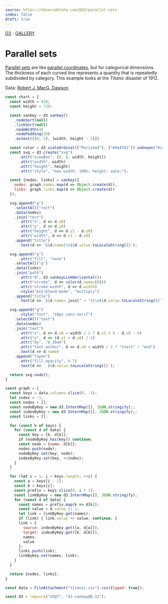```yaml
---
source: https://observablehq.com/@d3/parallel-sets
index: false
draft: true
---
```


<div style="color: grey; font: 13px/25.5px var(--sans-serif); text-transform: uppercase;"><h1 style="display: none;">Parallel sets</h1><a href="https://d3js.org/">D3</a> › <a href="/@d3/gallery">Gallery</a></div>

# Parallel sets

[Parallel sets](https://kosara.net/publications/Bendix_InfoVis_2005.html) are like [parallel coordinates](/@d3/parallel-coordinates), but for categorical dimensions. The thickness of each curved line represents a quantity that is repeatedly subdivided by category. This example looks at the _Titanic_ disaster of 1912.

Data: [Robert J. MacG. Dawson](http://jse.amstat.org/v3n3/datasets.dawson.html)

```js echo
const chart = {
  const width = 928;
  const height = 720;

  const sankey = d3.sankey()
    .nodeSort(null)
    .linkSort(null)
    .nodeWidth(4)
    .nodePadding(20)
    .extent([[0, 5], [width, height - 5]])

  const color = d3.scaleOrdinal(["Perished"], ["#da4f81"]).unknown("#ccc");
  const svg = d3.create("svg")
      .attr("viewBox", [0, 0, width, height])
      .attr("width", width)
      .attr("height", height)
      .attr("style", "max-width: 100%; height: auto;");

  const {nodes, links} = sankey({
    nodes: graph.nodes.map(d => Object.create(d)),
    links: graph.links.map(d => Object.create(d))
  });

  svg.append("g")
    .selectAll("rect")
    .data(nodes)
    .join("rect")
      .attr("x", d => d.x0)
      .attr("y", d => d.y0)
      .attr("height", d => d.y1 - d.y0)
      .attr("width", d => d.x1 - d.x0)
    .append("title")
      .text(d => `${d.name}\n${d.value.toLocaleString()}`);

  svg.append("g")
      .attr("fill", "none")
    .selectAll("g")
    .data(links)
    .join("path")
      .attr("d", d3.sankeyLinkHorizontal())
      .attr("stroke", d => color(d.names[0]))
      .attr("stroke-width", d => d.width)
      .style("mix-blend-mode", "multiply")
    .append("title")
      .text(d => `${d.names.join(" → ")}\n${d.value.toLocaleString()}`);

  svg.append("g")
      .style("font", "10px sans-serif")
    .selectAll("text")
    .data(nodes)
    .join("text")
      .attr("x", d => d.x0 < width / 2 ? d.x1 + 6 : d.x0 - 6)
      .attr("y", d => (d.y1 + d.y0) / 2)
      .attr("dy", "0.35em")
      .attr("text-anchor", d => d.x0 < width / 2 ? "start" : "end")
      .text(d => d.name)
    .append("tspan")
      .attr("fill-opacity", 0.7)
      .text(d => ` ${d.value.toLocaleString()}`);

  return svg.node();
}
```

```js echo
const graph = {
  const keys = data.columns.slice(0, -1);
  let index = -1;
  const nodes = [];
  const nodeByKey = new d3.InternMap([], JSON.stringify);;
  const indexByKey = new d3.InternMap([], JSON.stringify);;
  const links = [];

  for (const k of keys) {
    for (const d of data) {
      const key = [k, d[k]];
      if (nodeByKey.has(key)) continue;
      const node = {name: d[k]};
      nodes.push(node);
      nodeByKey.set(key, node);
      indexByKey.set(key, ++index);
    }
  }

  for (let i = 1; i < keys.length; ++i) {
    const a = keys[i - 1];
    const b = keys[i];
    const prefix = keys.slice(0, i + 1);
    const linkByKey = new d3.InternMap([], JSON.stringify);
    for (const d of data) {
      const names = prefix.map(k => d[k]);
      const value = d.value || 1;
      let link = linkByKey.get(names);
      if (link) { link.value += value; continue; }
      link = {
        source: indexByKey.get([a, d[a]]),
        target: indexByKey.get([b, d[b]]),
        names,
        value
      };
      links.push(link);
      linkByKey.set(names, link);
    }
  }

  return {nodes, links};
}
```

```js echo
const data = FileAttachment("titanic.csv").csv({typed: true});
```

```js echo
const d3 = require("d3@7", "d3-sankey@0.12");
```
